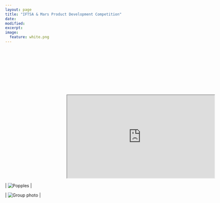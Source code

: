 ```yaml
---
layout: page
title: "IFTSA & Mars Product Development Competition"
date: 
modified:
excerpt:
image:
  feature: white.png
---
```


<!-- Start of Brightcove Player -->
<div style="display: none;">
Chromeless Video Player branded for IFT
</div>
<!--
By use of this code snippet, I agree to the Brightcove Publisher T and C 
found at https://accounts.brightcove.com/en/terms-and-conditions/. 
-->
<script language="JavaScript" type="text/javascript" src="http://admin.brightcove.com/js/BrightcoveExperiences.js"></script>
<object class="BrightcoveExperience" id="myExperience3706530605001">
<param name="bgcolor" value="#FFFFFF">
<param name="width" value="480">
<param name="height" value="270">
<param name="playerID" value="1384193524001">
<param name="playerKey" value="AQ~~,AAABQKHY2bE~,ITTF-QY62MEfC5bna0hdbYgCt88POfF_">
<param name="isVid" value="true">
<param name="isUI" value="true">
<param name="dynamicStreaming" value="true">
<param name="@videoPlayer" value="3706530605001">
</object>
<!-- 
This script tag will cause the Brightcove Players defined above it to be created as soon
as the line is read by the browser. If you wish to have the player instantiated only after
the rest of the HTML is processed and the page load is complete, remove the line.
-->
<script type="text/javascript">brightcove.createExperiences();</script>
<!-- End of Brightcove Player -->

<div id="contentframe" style="position:relative; top: 0px; left: 200px;">
<iframe width="480" height="270" src="http://link.brightcove.com/services/player/bcpid1384193524001?bckey=AQ~~,AAABQKHY2bE~,ITTF-QY62MEfC5bna0hdbYgCt88POfF_&bctid=3706530605001" frameborder="1" allowfullscreen></iframe>
</div>


 
| ![Popples](http://jadeproulx.com/images/popples-package.png) | 


 
| ![Group photo](http://jadeproulx.com/images/IFT-group.jpg) |
